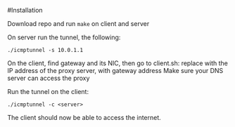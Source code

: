 #Installation

Download repo and run `make` on client and server 

On server run the tunnel, the following: 
 ```
 ./icmptunnel -s 10.0.1.1
```

On the client, find gateway and its NIC, then go to client.sh:
replace <server> with the IP address of the proxy server, <gateway> with gateway address
Make sure your DNS server can access the proxy

Run the tunnel on the client: 
```
./icmptunnel -c <server>
```
The client should now be able to access the internet.
